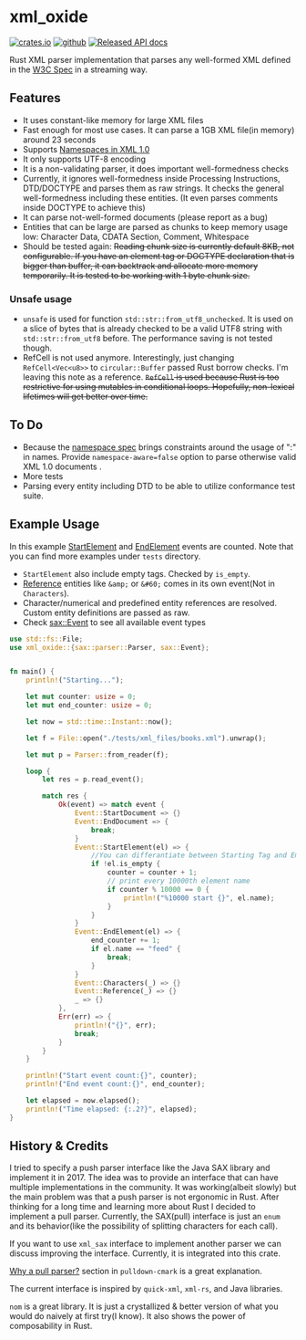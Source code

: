 # xml_oxide

[![crates.io](https://img.shields.io/crates/v/xml_oxide.svg)](https://crates.io/crates/xml_oxide) [![github](https://img.shields.io/badge/github-fatihpense%2Frust__xml__oxide-FFF8C2)](https://github.com/fatihpense/rust_xml_oxide) [![Released API docs](https://img.shields.io/badge/docs.rs-xml__oxide-CFF3CA)](https://docs.rs/xml_oxide)

Rust XML parser implementation that parses any well-formed XML defined in the [W3C Spec](https://www.w3.org/TR/xml/) in a streaming way.

## Features

- It uses constant-like memory for large XML files
- Fast enough for most use cases. It can parse a 1GB XML file(in memory) around 23 seconds
- Supports [Namespaces in XML 1.0](https://www.w3.org/TR/xml-names/)
- It only supports UTF-8 encoding
- It is a non-validating parser, it does important well-formedness checks
- Currently, it ignores well-formedness inside Processing Instructions, DTD/DOCTYPE and parses them as raw strings. It checks the general well-formedness including these entities. (It even parses comments inside DOCTYPE to achieve this)
- It can parse not-well-formed documents (please report as a bug)
- Entities that can be large are parsed as chunks to keep memory usage low: Character Data, CDATA Section, Comment, Whitespace
- Should be tested again: ~~Reading chunk size is currently default 8KB, not configurable. If you have an element tag or DOCTYPE declaration that is bigger than buffer, it can backtrack and allocate more memory temporarily. It is tested to be working with 1 byte chunk size.~~

### Unsafe usage

- `unsafe` is used for function `std::str::from_utf8_unchecked`. It is used on a slice of bytes that is already checked to be a valid UTF8 string with `std::str::from_utf8` before. The performance saving is not tested though.
- RefCell is not used anymore. Interestingly, just changing `RefCell<Vec<u8>>` to `circular::Buffer` passed Rust borrow checks. I'm leaving this note as a reference. ~~`RefCell` is used because Rust is too restrictive for using mutables in conditional loops. Hopefully, non-lexical lifetimes will get better over time.~~

## To Do

- Because the [namespace spec](https://www.w3.org/TR/xml-names/) brings constraints around the usage of ":" in names. Provide `namespace-aware=false` option to parse otherwise valid XML 1.0 documents .
- More tests
- Parsing every entity including DTD to be able to utilize conformance test suite.

## Example Usage

In this example [StartElement](sax::StartElement) and [EndElement](sax::EndElement) events are counted. Note that you can find more examples under `tests` directory.

- `StartElement` also include empty tags. Checked by `is_empty`.
- [Reference](sax::Reference) entities like `&amp;` or `&#60;` comes in its own event(Not in `Characters`).
- Character/numerical and predefined entity references are resolved. Custom entity definitions are passed as raw.
- Check [sax::Event](sax::Event) to see all available event types

```rust
use std::fs::File;
use xml_oxide::{sax::parser::Parser, sax::Event};


fn main() {
    println!("Starting...");

    let mut counter: usize = 0;
    let mut end_counter: usize = 0;

    let now = std::time::Instant::now();

    let f = File::open("./tests/xml_files/books.xml").unwrap();

    let mut p = Parser::from_reader(f);

    loop {
        let res = p.read_event();

        match res {
            Ok(event) => match event {
                Event::StartDocument => {}
                Event::EndDocument => {
                    break;
                }
                Event::StartElement(el) => {
                    //You can differantiate between Starting Tag and Empty Element Tag
                    if !el.is_empty {
                        counter = counter + 1;
                        // print every 10000th element name
                        if counter % 10000 == 0 {
                            println!("%10000 start {}", el.name);
                        }
                    }
                }
                Event::EndElement(el) => {
                    end_counter += 1;
                    if el.name == "feed" {
                        break;
                    }
                }
                Event::Characters(_) => {}
                Event::Reference(_) => {}
                _ => {}
            },
            Err(err) => {
                println!("{}", err);
                break;
            }
        }
    }

    println!("Start event count:{}", counter);
    println!("End event count:{}", end_counter);

    let elapsed = now.elapsed();
    println!("Time elapsed: {:.2?}", elapsed);
}


```

## History & Credits

I tried to specify a push parser interface like the Java SAX library and implement it in 2017. The idea was to provide an interface that can have multiple implementations in the community. It was working(albeit slowly) but the main problem was that a push parser is not ergonomic in Rust. After thinking for a long time and learning more about Rust I decided to implement a pull parser. Currently, the SAX(pull) interface is just an `enum` and its behavior(like the possibility of splitting characters for each call).

If you want to use `xml_sax` interface to implement another parser we can discuss improving the interface. Currently, it is integrated into this crate.

[Why a pull parser?](https://github.com/raphlinus/pulldown-cmark/blob/eb60cb976a12fb99972ddfc9b60cc1c6b20e096c/README.md#why-a-pull-parser) section in `pulldown-cmark` is a great explanation.

The current interface is inspired by `quick-xml`, `xml-rs`, and Java libraries.

`nom` is a great library. It is just a crystallized & better version of what you would do naively at first try(I know). It also shows the power of composability in Rust.
